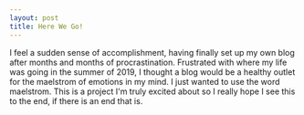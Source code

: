 ```yaml
---
layout: post
title: Here We Go!
---
```


I feel a sudden sense of accomplishment, having finally set up my own blog after months and months of procrastination. Frustrated with where my life was going in the summer of 2019, I thought a blog would be a healthy outlet for the maelstrom of emotions in my mind. I just wanted to use the word maelstrom. This is a project I'm truly excited about so I really hope I see this to the end, if there is an end that is. 
